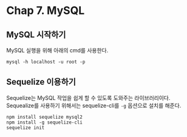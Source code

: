 # Chap 7. MySQL

## MySQL 시작하기

MySQL 실행을 위해 아래의 cmd를 사용한다.  
```shell script
mysql -h localhost -u root -p
```

## Sequelize 이용하기

Sequelize는 MySQL 작업을 쉽게 할 수 있도록 도와주는 라이브러리이다.  
Sequealize를 사용하기 위해서는 sequelize-cli를 `-g` 옵션으로 설치를 해준다.

```shell script
npm install sequelize mysql2
npm install -g sequelize-cli
sequelize init
```

